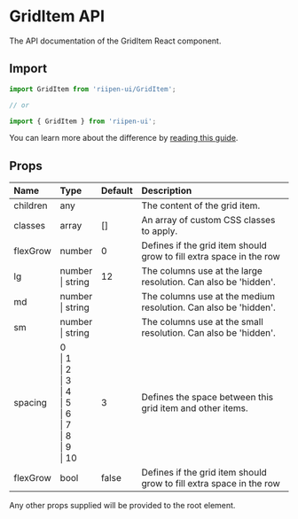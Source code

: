 <!--- This documentation is automatically generated, do not try to edit it. -->

# GridItem API

<p class="description">The API documentation of the GridItem React component.</p>

## Import

```js
import GridItem from 'riipen-ui/GridItem';

// or

import { GridItem } from 'riipen-ui';
```

You can learn more about the difference by [reading this guide](/guides/bundle-size).

## Props

| Name | Type | Default | Description |
|:-----|:-----|:--------|:------------|
| <span class="prop-name">children</span> | <span class="prop-type">any</span> |  | The content of the grid item. |
| <span class="prop-name">classes</span> | <span class="prop-type">array</span> | <span class="prop-default">[]</span> | An array of custom CSS classes to apply. |
| <span class="prop-name">flexGrow</span> | <span class="prop-type">number</span> | <span class="prop-default">0</span> | Defines if the grid item should grow to fill extra space in the row |
| <span class="prop-name">lg</span> | <span class="prop-type">number<br>&#124;&nbsp;string</span> | <span class="prop-default">12</span> | The columns use at the large resolution. Can also be 'hidden'. |
| <span class="prop-name">md</span> | <span class="prop-type">number<br>&#124;&nbsp;string</span> |  | The columns use at the medium resolution. Can also be 'hidden'. |
| <span class="prop-name">sm</span> | <span class="prop-type">number<br>&#124;&nbsp;string</span> |  | The columns use at the small resolution. Can also be 'hidden'. |
| <span class="prop-name">spacing</span> | <span class="prop-type">0<br>&#124;&nbsp;1<br>&#124;&nbsp;2<br>&#124;&nbsp;3<br>&#124;&nbsp;4<br>&#124;&nbsp;5<br>&#124;&nbsp;6<br>&#124;&nbsp;7<br>&#124;&nbsp;8<br>&#124;&nbsp;9<br>&#124;&nbsp;10</span> | <span class="prop-default">3</span> | Defines the space between this grid item and other items. |
| <span class="prop-name">flexGrow</span> | <span class="prop-type">bool</span> | <span class="prop-default">false</span> | Defines if the grid item should grow to fill extra space in the row |


Any other props supplied will be provided to the root element.